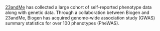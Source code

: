 [23andMe](https://www.23andme.com/howitworks) has collected a large cohort of self-reported phenotype data along with genetic data. Through a collaboration between Biogen and 23andMe, Biogen has acquired genome-wide association study (GWAS) summary statistics for over 100 phenotypes (PheWAS).